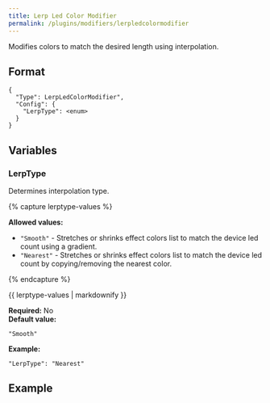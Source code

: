 ```yaml
---
title: Lerp Led Color Modifier
permalink: /plugins/modifiers/lerpledcolormodifier
---
```


Modifies colors to match the desired length using interpolation.

## Format

~~~
{
  "Type": LerpLedColorModifier",
  "Config": {
    "LerpType": <enum>
  }
}
~~~

## Variables

### LerpType
<div class="variable-block" markdown="block">

Determines interpolation type.

{% capture lerptype-values %}

**Allowed values:**

* `"Smooth"` - Stretches or shrinks effect colors list to match the device led count using a gradient.
* `"Nearest"` - Stretches or shrinks effect colors list to match the device led count by copying/removing the nearest color.

{% endcapture %}

<div class="notice--warning">
  {{ lerptype-values | markdownify }}
</div>


**Required:** No<br>
**Default value:**
~~~
"Smooth"
~~~
**Example:**
~~~
"LerpType": "Nearest"
~~~

</div>

## Example

~~~
~~~